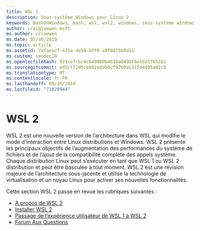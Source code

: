 ```yaml
---
title: WSL 2
description: Sous-système Windows pour Linux 2
keywords: BashOnWindows, bash, wsl, wsl2, windows, sous-système windows pour linux, sous-système windows, ubuntu, debian, suse, windows 10, installation
author: craigloewen-msft
ms.author: crloewen
ms.date: 05/30/2019
ms.topic: article
ms.assetid: 7afaeacf-435a-4e58-bff0-a9f0d75b8a51
ms.custom: seodec18
ms.openlocfilehash: 921ce7cbc4c64998d64638a049df4e1b21fb5182
ms.sourcegitcommit: ed5cf72d5ceb92edd50cf9260ac31fd4d95a02c8
ms.translationtype: MT
ms.contentlocale: fr-FR
ms.lasthandoff: 09/16/2019
ms.locfileid: "71020944"
---
```

# <a name="wsl-2"></a>WSL 2

WSL 2 est une nouvelle version de l’architecture dans WSL qui modifie le mode d’interaction entre Linux distributions et Windows. WSL 2 présente les principaux objectifs de l’augmentation des performances du système de fichiers et de l’ajout de la compatibilité complète des appels système. Chaque distribution Linux peut s’exécuter en tant que WSL 1 ou WSL 2 distribution et peut être basculée à tout moment. WSL 2 est une révision majeure de l’architecture sous-jacente et utilise la technologie de virtualisation et un noyau Linux pour activer ses nouvelles fonctionnalités.

Cette section WSL 2 passe en revue les rubriques suivantes :

* [À propos de WSL 2](./wsl2-about.md)
* [Installer WSL 2](./wsl2-install.md)
* [Passage de l’expérience utilisateur de WSL 1 à WSL 2](./wsl2-ux-changes.md)
* [Forum Aux Questions](./wsl2-faq.md)